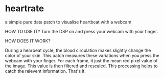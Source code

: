 # heartrate
a simple pure data patch to visualise heartbeat with a webcam

HOW TO USE IT?
Turn the DSP on and press your webcam with your finger.

HOW DOES IT WORK?

During a hearbeat cycle, the blood circulation makes slightly change the color of your skin.
This patch measures these variations when you press the webcam with your finger.
For each frame, it just the mean red pixel value of the image.
This value is then filtered and rescaled. This processing helps to catch the relevent information. That's it.
